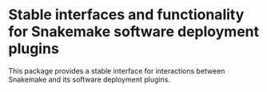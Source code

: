 # Stable interfaces and functionality for Snakemake software deployment plugins

This package provides a stable interface for interactions between Snakemake and its software deployment plugins.
